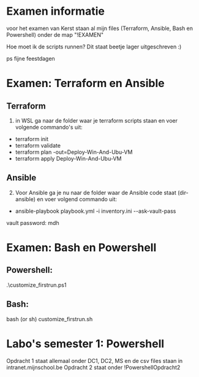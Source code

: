 # Examen informatie
voor het examen van Kerst staan al mijn files (Terraform, Ansible, Bash en Powershell) onder de map "!EXAMEN"

Hoe moet ik de scripts runnen? Dit staat beetje lager uitgeschreven :)

ps fijne feestdagen

# Examen: Terraform en Ansible

## Terraform ##
1. in WSL ga naar de folder waar je terraform scripts staan en voer volgende commando's uit:

- terraform init
- terraform validate
- terraform plan -out=Deploy-Win-And-Ubu-VM
- terraform apply Deploy-Win-And-Ubu-VM

## Ansible ##
2. Voor Ansible ga je nu naar de folder waar de Ansible code staat (dir-ansible) en voer volgend commando uit:

- ansible-playbook playbook.yml -i inventory.ini --ask-vault-pass

vault password: mdh

# Examen: Bash en Powershell

## Powershell: ##
.\customize_firstrun.ps1


## Bash: ##
bash (or sh) customize_firstrun.sh




# Labo's semester 1: Powershell
Opdracht 1 staat allemaal onder DC1, DC2, MS en de csv files staan in intranet.mijnschool.be
Opdracht 2 staat onder !PowershellOpdracht2